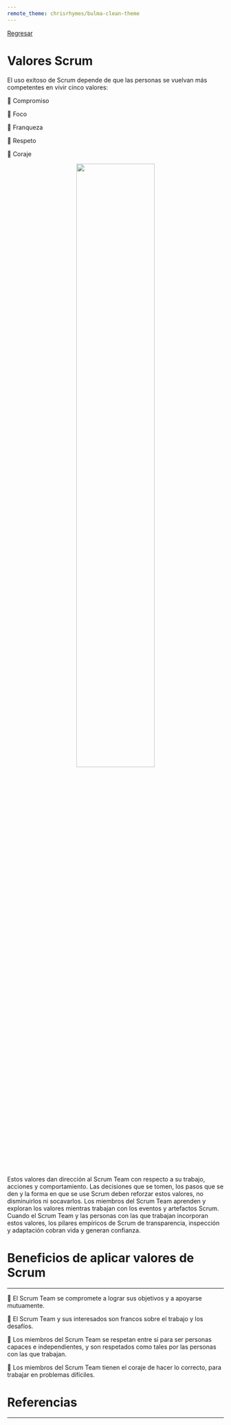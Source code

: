 ```yaml
---
remote_theme: chrisrhymes/bulma-clean-theme
---
```


[Regresar](/CodingBootcampsESPOL-SCRUM/)

# Valores Scrum

El uso exitoso de Scrum depende de que las personas se vuelvan más competentes en vivir cinco valores:

🔹 Compromiso

🔹 Foco

🔹 Franqueza

🔹 Respeto

🔹 Coraje

<p align="center">
<img src="https://1.bp.blogspot.com/-q79uC26Cous/XovFGGoMUoI/AAAAAAAAWEs/aVpq-5qhd5AXvYxn5vkvJsZRXWR46M4PQCLcBGAsYHQ/s1600/LASC_Valores%2BScrum_Gazafatonario.png" width="60%"/>
</p>

Estos valores dan dirección al Scrum Team con respecto a su trabajo, acciones y comportamiento. Las decisiones que se tomen, los pasos que se den y la forma en que se use Scrum deben reforzar estos valores, no disminuirlos ni socavarlos. Los miembros del Scrum Team aprenden y exploran los valores mientras trabajan con los eventos y artefactos Scrum. Cuando el Scrum Team y las personas con las que trabajan incorporan estos valores, los pilares empíricos de Scrum de transparencia, inspección y adaptación cobran vida y generan confianza.


Beneficios de aplicar valores de Scrum
===========

* * *

🔸 El Scrum Team se compromete a lograr sus objetivos y a apoyarse mutuamente.

🔸 El Scrum Team y sus interesados son francos sobre el trabajo y los desafíos.

🔸 Los miembros del Scrum Team se respetan entre sí para ser personas capaces e independientes, y son respetados como tales por las personas con las que trabajan.

🔸 Los miembros del Scrum Team tienen el coraje de hacer lo correcto, para trabajar en problemas difíciles.

Referencias 
===========

* * *
